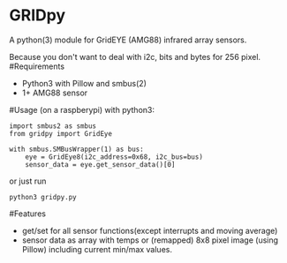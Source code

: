 # GRIDpy
A python(3) module for GridEYE (AMG88) infrared array sensors.

Because you don't want to deal with i2c, bits and bytes for 256 pixel.
#Requirements
- Python3 with Pillow and smbus(2)
- 1+ AMG88 sensor

#Usage 
(on a raspberypi) with python3:

    import smbus2 as smbus
    from gridpy import GridEye
    
    with smbus.SMBusWrapper(1) as bus:
        eye = GridEye8(i2c_address=0x68, i2c_bus=bus)
        sensor_data = eye.get_sensor_data()[0]

or just run

    python3 gridpy.py
        
#Features
- get/set for all sensor functions(except interrupts and moving average)
- sensor data as array with temps or (remapped) 8x8 pixel image (using Pillow) including current min/max values.
    
